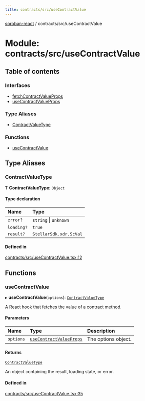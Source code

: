 ```yaml
---
title: contracts/src/useContractValue
---
```

[soroban-react](../README.md) / contracts/src/useContractValue

# Module: contracts/src/useContractValue

## Table of contents

### Interfaces

- [fetchContractValueProps](../interfaces/contracts_src_useContractValue.fetchContractValueProps.md)
- [useContractValueProps](../interfaces/contracts_src_useContractValue.useContractValueProps.md)

### Type Aliases

- [ContractValueType](contracts_src_useContractValue.md#contractvaluetype)

### Functions

- [useContractValue](contracts_src_useContractValue.md#usecontractvalue)

## Type Aliases

### ContractValueType

Ƭ **ContractValueType**: `Object`

#### Type declaration

| Name | Type |
| :------ | :------ |
| `error?` | `string` \| `unknown` |
| `loading?` | ``true`` |
| `result?` | `StellarSdk.xdr.ScVal` |

#### Defined in

[contracts/src/useContractValue.tsx:12](https://github.com/paltalabs/soroban-react/blob/cce29de/packages/contracts/src/useContractValue.tsx#L12)

## Functions

### useContractValue

▸ **useContractValue**(`options`): [`ContractValueType`](contracts_src_useContractValue.md#contractvaluetype)

A React hook that fetches the value of a contract method.

#### Parameters

| Name | Type | Description |
| :------ | :------ | :------ |
| `options` | [`useContractValueProps`](../interfaces/contracts_src_useContractValue.useContractValueProps.md) | The options object. |

#### Returns

[`ContractValueType`](contracts_src_useContractValue.md#contractvaluetype)

An object containing the result, loading state, or error.

#### Defined in

[contracts/src/useContractValue.tsx:35](https://github.com/paltalabs/soroban-react/blob/cce29de/packages/contracts/src/useContractValue.tsx#L35)
